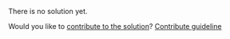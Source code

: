 
There is no solution yet.

Would you like to [contribute to the solution](https://github.com/BFEdev/BFE.dev-solutions/blob/main/react-quiz/suspense-1_en.md)? [Contribute guideline](https://github.com/BFEdev/BFE.dev-solutions#how-to-contribute)
